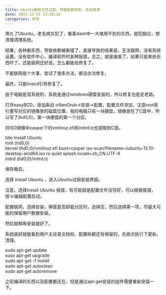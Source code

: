 ```yaml
---
title: Ubuntu删除文件过度，导致依赖丢失，系统崩溃
date: 2015-12-31 23:39:14
categories: 本地
---
```


用久了Ubuntu，老毛病又犯了，看着dash中一大堆用不到的东西，就犯膈应，想清理清理系统。

结果，各种删东西，导致依赖被删错了，直接导致的结果是，无法联网，没有系统设置，没有软件中心，编译软件时各种报错，总之，就是废废了。如果只是某些东西坏了，还能联网还好说，怎么都能给修复了。

不能联网是个大事，尝试了很多办法，都没办法修复。

最终，只能livecd引导修复了。

由于电脑是双系统的，系统是通过windows硬盘安装的，所以修复也是走老路。

打开easyBCD，添加条目→NeoGrub→安装→配置，配置文件添加，注意root索引要写对应的镜像放的磁盘位置，我的电脑只有一块硬盘，镜像放在了C盘中，所以写了(hd0,0)，第一块硬盘的第一个分区。

将ISO镜像中casper下的vmlinuz.efi和initrd.lz也提取到C盘。

title Install Ubuntu  
root (hd0,0)  
kernel (hd0,0)/vmlinuz.efi boot=casper iso-scan/filename=/ubuntu-15.10-desktop-amd64.iso ro quiet splash locale=zh\_CN.UTF-8  
initrd (hd0,0)/initrd.lz

保存重启。

选择 Install Ubuntu ，进入Ubuntu试用安装界面。

注意，选择Install Ubuntu 报错，有可能就是配置文件没写好，可以根据报错，按‘e’编辑配置启动。

配置联网，选择安装，弹窗是否卸载分区时，选择否，然后选择第一项，尽最大可能的保留用户数据安装。

然后就稍等安装就好了。

系统装好就能看到用户主目录文档啦、配置啦都还有保留的，先依次执行下更新、清理。

sudo apt-get update  
suso apt-get upgrade  
sudo apt-get -f install  
sudo apt-get autoclean  
sudo apt-get autoremove

之前编译的东西以及配置都还在，但是通过apt-get安装的组件需要重新安装一下。

